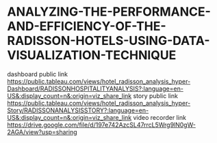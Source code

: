 # ANALYZING-THE-PERFORMANCE-AND-EFFICIENCY-OF-THE-RADISSON-HOTELS-USING-DATA-VISUALIZATION-TECHNIQUE
dashboard public link https://public.tableau.com/views/hotel_radisson_analysis_hyper-Dashboard/RADISSONHOSPITALITYANALYSIS?:language=en-US&:display_count=n&:origin=viz_share_link
story public link https://public.tableau.com/views/hotel_radisson_analysis_hyper-Story/RADISSONANALYSISSTORY?:language=en-US&:display_count=n&:origin=viz_share_link
video recorder link https://drive.google.com/file/d/197e742AzcSL47rrcL5Wrg9lN0gW-2AGA/view?usp=sharing
